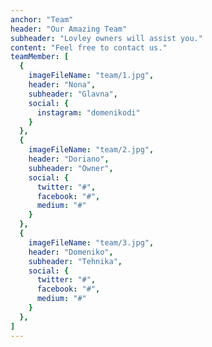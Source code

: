 ```yaml
---
anchor: "Team"
header: "Our Amazing Team"
subheader: "Lovley owners will assist you."
content: "Feel free to contact us."
teamMember: [
  {
    imageFileName: "team/1.jpg",
    header: "Nona",
    subheader: "Glavna",
    social: {
      instagram: "domenikodi"
    }
  },
  {
    imageFileName: "team/2.jpg",
    header: "Doriano",
    subheader: "Owner",
    social: {
      twitter: "#",
      facebook: "#",
      medium: "#"
    }
  },
  {
    imageFileName: "team/3.jpg",
    header: "Domeniko",
    subheader: "Tehnika",
    social: {
      twitter: "#",
      facebook: "#",
      medium: "#"
    }
  },
]
---
```

